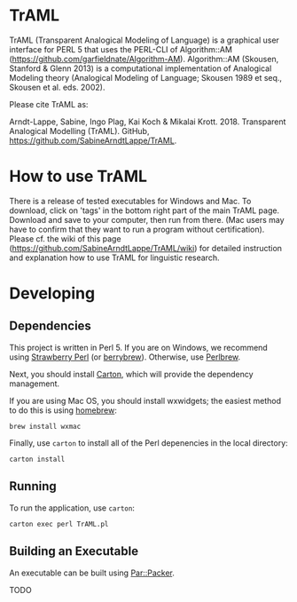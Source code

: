 # TrAML
TrAML (Transparent Analogical Modeling of Language) is a graphical user interface for PERL 5 that uses the PERL-CLI of Algorithm::AM (https://github.com/garfieldnate/Algorithm-AM). Algorithm::AM (Skousen, Stanford &amp; Glenn 2013) is a computational implementation of Analogical Modeling theory (Analogical Modeling of Language; Skousen 1989 et seq., Skousen et al. eds. 2002).

Please cite TrAML as:

Arndt-Lappe, Sabine, Ingo Plag, Kai Koch & Mikalai Krott. 2018. Transparent Analogical Modelling (TrAML). GitHub, https://github.com/SabineArndtLappe/TrAML.

# How to use TrAML
There is a release of tested executables for Windows and Mac. To download, click on 'tags' in the bottom right part of the main TrAML page. Download and save to your computer, then run from there. (Mac users may have to confirm that they want to run a program without certification). 
Please cf. the wiki of this page (https://github.com/SabineArndtLappe/TrAML/wiki) for detailed instruction and explanation how to use TrAML for linguistic research.

# Developing

## Dependencies

This project is written in Perl 5. If you are on Windows, we recommend using [Strawberry Perl](https://strawberryperl.com/) (or [berrybrew](https://github.com/dnmfarrell/berrybrew)). Otherwise, use [Perlbrew](https://perlbrew.pl/).

Next, you should install [Carton](https://metacpan.org/pod/Carton), which will provide the dependency management.

If you are using Mac OS, you should install wxwidgets; the easiest method to do this is using [homebrew](https://brew.sh/):

    brew install wxmac

Finally, use `carton` to install all of the Perl depenencies in the local directory:

    carton install

## Running

To run the application, use `carton`:

    carton exec perl TrAML.pl

## Building an Executable

An executable can be built using [Par::Packer](https://metacpan.org/pod/PAR::Packer).

TODO
